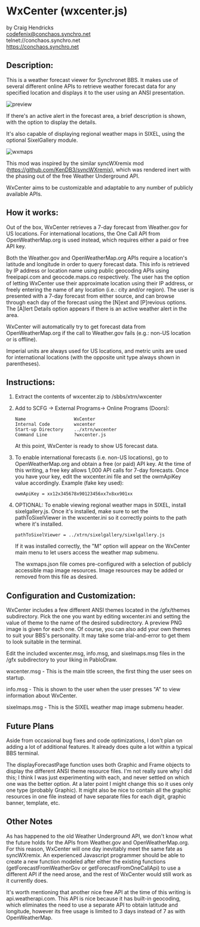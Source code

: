# WxCenter (wxcenter.js)

by Craig Hendricks  
codefenix@conchaos.synchro.net  
 telnet://conchaos.synchro.net  
  https://conchaos.synchro.net  



## Description:

This is a weather forecast viewer for Synchronet BBS. It makes use of several
different online APIs to retrieve weather forecast data for any specified
location and displays it to the user using an ANSI presentation.

![preview](https://github.com/codefenix-ConChaos/wxcenter.js/assets/12660452/700bf6c3-4db3-4e9c-8436-8ccbebdffbc0)

If there's an active alert in the forecast area, a brief description is 
shown, with the option to display the details.

It's also capable of displaying regional weather maps in SIXEL, using the
optional SixelGallery module.

![wxmaps](https://github.com/codefenix-ConChaos/wxcenter.js/assets/12660452/955ede6b-55e3-4c38-a1bb-f4eeed7c891e)

This mod was inspired by the similar syncWXremix mod 
(https://github.com/KenDB3/syncWXremix), which was rendered inert with the 
phasing out of the free Weather Underground API. 

WxCenter aims to be customizable and adaptable to any number of publicly 
available APIs. 


## How it works:

Out of the box, WxCenter retrieves a 7-day forecast from Weather.gov for 
US locations. For international locations, the One Call API from 
OpenWeatherMap.org is used instead, which requires either a paid or free
API key.

Both the Weather.gov and OpenWeatherMap.org APIs require a location's latitude
and longitude in order to query forecast data. This info is retrieved by IP 
address or location name using public geocoding APIs using freeipapi.com and
geocode.maps.co respectively. The user has the option of letting WxCenter use
their approximate location using their IP address, or freely entering the name
of any location (i.e.: city and/or region). The user is presented with a 7-day
forecast from either source, and can browse through each day of the forecast
using the [N]ext and [P]revious options. The [A]lert Details option appears if
there is an active weather alert in the area.

WxCenter will automatically try to get forecast data from OpenWeatherMap.org
if the call to Weather.gov fails (e.g.: non-US location or is offline).

Imperial units are always used for US locations, and metric units are used for 
international locations (with the opposite unit type always shown in 
parentheses).
 

## Instructions:

 1. Extract the contents of wxcenter.zip to /sbbs/xtrn/wxcenter
    
 2. Add to SCFG -> External Programs-> Online Programs (Doors):
 
    ```
    Name                  WxCenter
    Internal Code         wxcenter
    Start-up Directory    ../xtrn/wxcenter
    Command Line          ?wxcenter.js
    ```

    At this point, WxCenter is ready to show US forecast data.
 
 3. To enable international forecasts (i.e. non-US locations), go to 
    OpenWeatherMap.org and obtain a free (or paid) API key. At the time of
    this writing, a free key allows 1,000 API calls for 7-day forecasts.
    Once you have your key, edit the wxcenter.ini file and set the owmApiKey
    value accordingly. Example (fake key used):

    `owmApiKey = xx12x345678x90123456xx7x8xx901xx`
    
 4. OPTIONAL: To enable viewing regional weather maps in SIXEL, install 
    sixelgallery.js. Once it's installed, make sure to set the 
    pathToSixelViewer in the wxcenter.ini so it correctly points to the path 
    where it's installed. 
    
    `pathToSixelViewer = ../xtrn/sixelgallery/sixelgallery.js`

    If it was installed correctly, the "M" option will appear on the WxCenter 
    main menu to let users access the weather map submenu.

    The wxmaps.json file comes pre-configured with a selection of publicly
    accessible map image resources. Image resources may be added or removed 
    from this file as desired.
           

## Configuration and Customization:

WxCenter includes a few different ANSI themes located in the /gfx/themes
subdirectory. Pick the one you want by editing wxcenter.ini and setting the 
value of theme to the name of the desired subdirectory. A preview PNG image
is given for each one. Of course, you can also add your own themes to suit 
your BBS's personality. It may take some trial-and-error to get them to look
suitable in the terminal.

Edit the included wxcenter.msg, info.msg, and sixelmaps.msg files in the
/gfx subdirectory to your liking in PabloDraw.

wxcenter.msg  - This is the main title screen, the first thing the user
                    sees on startup.

info.msg      - This is shown to the user when the user presses "A" to
                    view information about WxCenter.

sixelmaps.msg - This is the SIXEL weather map image submenu header.


## Future Plans

Aside from occasional bug fixes and code optimizations, I don't plan on adding 
a lot of additional features. It already does quite a lot within a typical BBS 
terminal.

The displayForecastPage function uses both Graphic and Frame objects to 
display the different ANSI theme resource files. I'm not really sure why I did 
this; I think I was just experimenting with each, and never settled on which
one was the better option. At a later point I might change this so it uses only 
one type (probably Graphic). It might also be nice to contain all the graphic
resources in one file instead of have separate files for each digit, graphic
banner, template, etc.


## Other Notes

As has happened to the old Weather Underground API, we don't know what the 
future holds for the APIs from Weather.gov and OpenWeatherMap.org. For this
reason, WxCenter will one day inevitably meet the same fate as syncWXremix. 
An experienced Javascript programmer should be able to create a new function 
modeled after either the existing functions (getForecastFromWeatherGov or
getForecastFromOneCallApi) to use a different API if the need arose, and the 
rest of WxCenter would still work as it currently does.

It's worth mentioning that another nice free API at the time of this writing 
is api.weatherapi.com. This API is nice because it has built-in geocoding, 
which eliminates the need to use a separate API to obtain latitude and 
longitude, however its free usage is limited to 3 days instead of 7 as with 
OpenWeatherMap.

 

